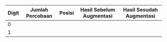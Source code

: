 | Digit | Jumlah Percobaan | Posisi | Hasil Sebelum Augmentasi | Hasil Sesudah Augmentasi |
| ----- | ---------------- | ------ | ------------------------ | ------------------------ |
| 0     |                  |        |                          |                          |
| 1      |                  |        |                          |                          |
